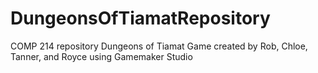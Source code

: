 # DungeonsOfTiamatRepository
COMP 214 repository
Dungeons of Tiamat Game created by Rob, Chloe, Tanner, and Royce using Gamemaker Studio
